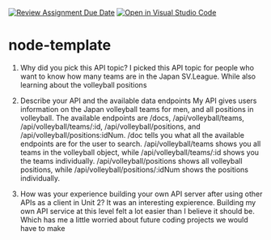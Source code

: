 [![Review Assignment Due Date](https://classroom.github.com/assets/deadline-readme-button-22041afd0340ce965d47ae6ef1cefeee28c7c493a6346c4f15d667ab976d596c.svg)](https://classroom.github.com/a/UTDHf9Ow)
[![Open in Visual Studio Code](https://classroom.github.com/assets/open-in-vscode-2e0aaae1b6195c2367325f4f02e2d04e9abb55f0b24a779b69b11b9e10269abc.svg)](https://classroom.github.com/online_ide?assignment_repo_id=17636462&assignment_repo_type=AssignmentRepo)
# node-template

1. Why did you pick this API topic?
    I picked this API topic for people who want to know how many teams are in the Japan SV.League. While also learning about the volleyball positions

2. Describe your API and the available data endpoints
    My API gives users information on the Japan volleyball teams for men, and all positions in volleyball. The available endpoints are /docs, /api/volleyball/teams, /api/volleyball/teams/:id, /api/volleyball/positions, and /api/volleyball/positions:idNum. /doc tells you what all the available endpoints are for the user to search. /api/volleyball/teams shows you all teams in the volleyball object, while /api/volleyball/teams/:id shows you the teams individually. /api/volleyball/positions shows all volleyball positions, while /api/volleyball/positions/:idNum shows the positions individually.

3. How was your experience building your own API server after using other APIs as a client in Unit 2?
    It was an interesting expierence. Building my own API service at this level felt a lot easier than I believe it should be. Which has me a little worried about future coding projects we would have to make